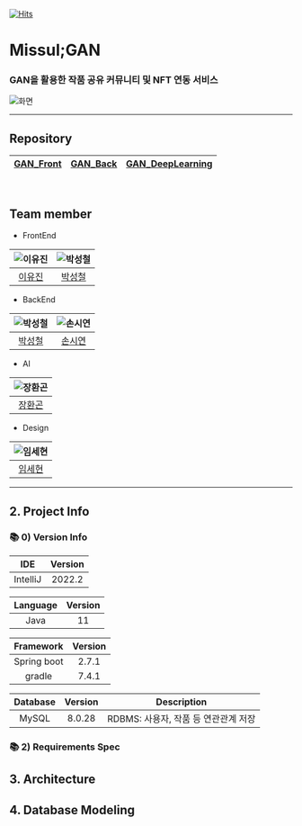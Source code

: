 [![Hits](https://hits.seeyoufarm.com/api/count/incr/badge.svg?url=https%3A%2F%2Fgithub.com%2FMISSUL-GAN&count_bg=%2380A68F&title_bg=%233C6B50&icon=&icon_color=%23E7E7E7&title=hits&edge_flat=false)](https://hits.seeyoufarm.com)
# Missul;GAN
### GAN을 활용한 작품 공유 커뮤니티 및 NFT 연동 서비스

![화면](https://user-images.githubusercontent.com/87802191/188563274-c526792f-512d-4f8a-9098-d850d041a8d8.png)

---
## Repository

| [GAN_Front](https://github.com/MISSUL-GAN/GAN_Front) | [GAN_Back](https://github.com/MISSUL-GAN/GAN_Back) | [GAN_DeepLearning](https://github.com/MISSUL-GAN/GAN_DeepLearning) |
|:--------:|:--------:|:--------:|

<br>

## Team member
- FrontEnd

| ![이유진](https://user-images.githubusercontent.com/87802191/188561556-07d1f577-51cb-4922-bc46-cf6c73e2a159.png) | ![박성철](https://user-images.githubusercontent.com/87802191/188561844-607cfb6d-cd49-422e-acc7-f8722eb404a1.png) |
|:--------:|:-------:| 
| [이유진](https://github.com/nijuy) | [박성철](https://github.com/0chil) |

- BackEnd

| ![박성철](https://user-images.githubusercontent.com/87802191/188561844-607cfb6d-cd49-422e-acc7-f8722eb404a1.png) | ![손시연](https://user-images.githubusercontent.com/87802191/188562993-51dea9fb-cc7a-4322-b2b9-729b71252bb5.png) |
|:--------:|:-------:| 
| [박성철](https://github.com/0chil) | [손시연](https://github.com/siyeonSon)  |

- AI

| ![장환곤](https://user-images.githubusercontent.com/87802191/188562435-dfc67d6c-ae4a-4d8b-a050-8c083fc002e8.png) |
|:--------:|
| [장환곤](https://github.com/HwanGonJang) |

- Design

| ![임세현](https://user-images.githubusercontent.com/87802191/188562526-41e9cb63-2375-431f-964f-676d81ba8a38.png) |
|:--------:|
| [임세현](https://github.com/seddong) |

---

## 2. Project Info
### 📚 0) Version Info
|   IDE    | Version |
|:--------:|:-------:| 
| IntelliJ | 2022.2  |

| Language | Version |
|:--------:|:-------:| 
|   Java   |   11    |

|  Framework  | Version |
|:-----------:|:-------:| 
| Spring boot |  2.7.1  |
|   gradle    |  7.4.1  |

| Database  |       Version        | Description                    |
|:---------:|:--------------------:|--------------------------------|
|   MySQL   |        8.0.28        | RDBMS: 사용자, 작품 등 연관관계 저장 |


### 📚 2) Requirements Spec


## 3. Architecture

## 4. Database Modeling

